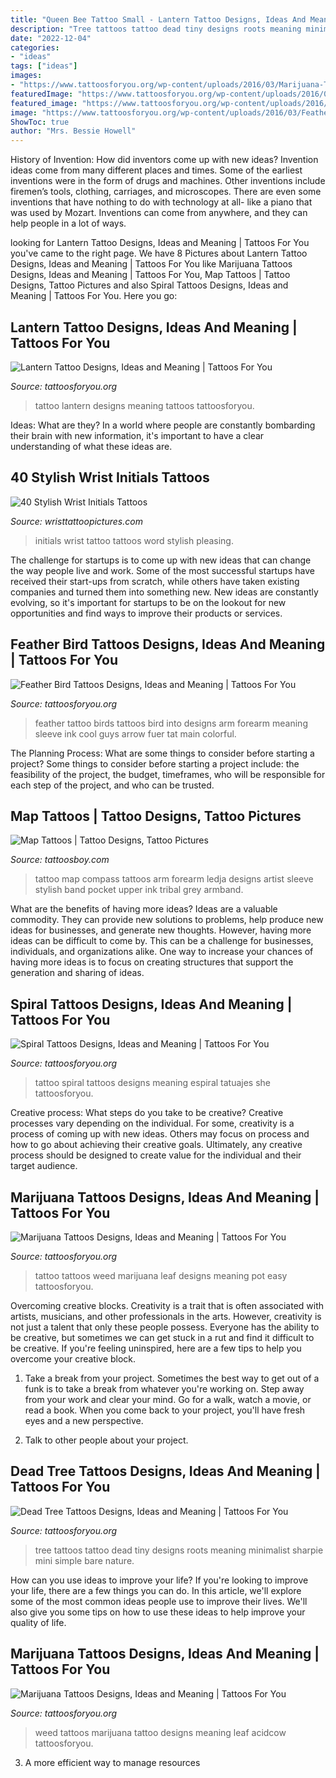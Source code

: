 ```yaml
---
title: "Queen Bee Tattoo Small - Lantern Tattoo Designs, Ideas And Meaning"
description: "Tree tattoos tattoo dead tiny designs roots meaning minimalist sharpie mini simple bare nature"
date: "2022-12-04"
categories:
- "ideas"
tags: ["ideas"]
images:
- "https://www.tattoosforyou.org/wp-content/uploads/2016/03/Marijuana-Tattoos.jpg"
featuredImage: "https://www.tattoosforyou.org/wp-content/uploads/2016/03/Marijuana-Tattoo-Ideas.jpg"
featured_image: "https://www.tattoosforyou.org/wp-content/uploads/2016/03/Feather-Bird-Tattoos.jpg"
image: "https://www.tattoosforyou.org/wp-content/uploads/2016/03/Feather-Bird-Tattoos.jpg"
ShowToc: true
author: "Mrs. Bessie Howell"
---
```



History of Invention: How did inventors come up with new ideas?
Invention ideas come from many different places and times. Some of the earliest inventions were in the form of drugs and machines. Other inventions include firemen’s tools, clothing, carriages, and microscopes. There are even some inventions that have nothing to do with technology at all- like a piano that was used by Mozart. Inventions can come from anywhere, and they can help people in a lot of ways.

	

		
looking for Lantern Tattoo Designs, Ideas and Meaning | Tattoos For You you've came to the right page. We have 8 Pictures about Lantern Tattoo Designs, Ideas and Meaning | Tattoos For You like Marijuana Tattoos Designs, Ideas and Meaning | Tattoos For You, Map Tattoos | Tattoo Designs, Tattoo Pictures and also Spiral Tattoos Designs, Ideas and Meaning | Tattoos For You. Here you go:
		
    
## Lantern Tattoo Designs, Ideas And Meaning | Tattoos For You

<img loading=lazy src="https://www.tattoosforyou.org/wp-content/uploads/2017/08/Small-Lantern-Tattoo.jpg" onerror="this.onerror=null;this.src='https://tse1.mm.bing.net/th?id=OIP.MCyXxtsAeURQbN61lCizHwHaJ6&amp;pid=15.1';" alt="Lantern Tattoo Designs, Ideas and Meaning | Tattoos For You">

_Source: tattoosforyou.org_

>tattoo lantern designs meaning tattoos tattoosforyou. 

	

Ideas: What are they?
In a world where people are constantly bombarding their brain with new information, it's important to have a clear understanding of what these ideas are.

    
## 40 Stylish Wrist Initials Tattoos

<img loading=lazy src="http://www.wristtattoopictures.com/wp-content/uploads/2016/06/Initials-Word-Tattoo-On-Wrist-WT1062.jpg" onerror="this.onerror=null;this.src='https://tse3.mm.bing.net/th?id=OIP.XRzH3l0fTK1nRTPEmc6XEwHaJ4&amp;pid=15.1';" alt="40 Stylish Wrist Initials Tattoos">

_Source: wristtattoopictures.com_

>initials wrist tattoo tattoos word stylish pleasing. 

	

The challenge for startups is to come up with new ideas that can change the way people live and work. Some of the most successful startups have received their start-ups from scratch, while others have taken existing companies and turned them into something new. New ideas are constantly evolving, so it's important for startups to be on the lookout for new opportunities and find ways to improve their products or services.

    
## Feather Bird Tattoos Designs, Ideas And Meaning | Tattoos For You

<img loading=lazy src="https://www.tattoosforyou.org/wp-content/uploads/2016/03/Feather-Bird-Tattoos.jpg" onerror="this.onerror=null;this.src='https://tse2.mm.bing.net/th?id=OIP.9t1nRLuLAiH26B605JFEywHaJ4&amp;pid=15.1';" alt="Feather Bird Tattoos Designs, Ideas and Meaning | Tattoos For You">

_Source: tattoosforyou.org_

>feather tattoo birds tattoos bird into designs arm forearm meaning sleeve ink cool guys arrow fuer tat main colorful. 

	

The Planning Process: What are some things to consider before starting a project?
Some things to consider before starting a project include: the feasibility of the project, the budget, timeframes, who will be responsible for each step of the project, and who can be trusted.

    
## Map Tattoos | Tattoo Designs, Tattoo Pictures

<img loading=lazy src="http://www.tattoosboy.com/wp-content/uploads/2016/04/Stylish-Compass-And-Map-Tattoo-TB1120.jpg" onerror="this.onerror=null;this.src='https://tse3.mm.bing.net/th?id=OIP.l3_x6wk-oTBADHoIkrXbLwHaEK&amp;pid=15.1';" alt="Map Tattoos | Tattoo Designs, Tattoo Pictures">

_Source: tattoosboy.com_

>tattoo map compass tattoos arm forearm ledja designs artist sleeve stylish band pocket upper ink tribal grey armband. 

	

What are the benefits of having more ideas?
Ideas are a valuable commodity. They can provide new solutions to problems, help produce new ideas for businesses, and generate new thoughts. However, having more ideas can be difficult to come by. This can be a challenge for businesses, individuals, and organizations alike. One way to increase your chances of having more ideas is to focus on creating structures that support the generation and sharing of ideas.

    
## Spiral Tattoos Designs, Ideas And Meaning | Tattoos For You

<img loading=lazy src="https://www.tattoosforyou.org/wp-content/uploads/2016/02/Spiral-Tattoo-Pictures.jpg" onerror="this.onerror=null;this.src='https://tse3.mm.bing.net/th?id=OIP.J3uJUX5S_Spk045jIn3qNgHaLG&amp;pid=15.1';" alt="Spiral Tattoos Designs, Ideas and Meaning | Tattoos For You">

_Source: tattoosforyou.org_

>tattoo spiral tattoos designs meaning espiral tatuajes she tattoosforyou. 

	

Creative process: What steps do you take to be creative?
Creative processes vary depending on the individual. For some, creativity is a process of coming up with new ideas. Others may focus on process and how to go about achieving their creative goals. Ultimately, any creative process should be designed to create value for the individual and their target audience.

    
## Marijuana Tattoos Designs, Ideas And Meaning | Tattoos For You

<img loading=lazy src="https://www.tattoosforyou.org/wp-content/uploads/2016/03/Marijuana-Tattoo-Ideas.jpg" onerror="this.onerror=null;this.src='https://tse3.mm.bing.net/th?id=OIP.blej3LYoVCJlUO8NvKImxQHaLF&amp;pid=15.1';" alt="Marijuana Tattoos Designs, Ideas and Meaning | Tattoos For You">

_Source: tattoosforyou.org_

>tattoo tattoos weed marijuana leaf designs meaning pot easy tattoosforyou. 

	

Overcoming creative blocks.
Creativity is a trait that is often associated with artists, musicians, and other professionals in the arts. However, creativity is not just a talent that only these people possess. Everyone has the ability to be creative, but sometimes we can get stuck in a rut and find it difficult to be creative. If you're feeling uninspired, here are a few tips to help you overcome your creative block.
1. Take a break from your project. Sometimes the best way to get out of a funk is to take a break from whatever you're working on. Step away from your work and clear your mind. Go for a walk, watch a movie, or read a book. When you come back to your project, you'll have fresh eyes and a new perspective.

2. Talk to other people about your project.

    
## Dead Tree Tattoos Designs, Ideas And Meaning | Tattoos For You

<img loading=lazy src="https://www.tattoosforyou.org/wp-content/uploads/2016/03/Small-Dead-Tree-Tattoo-225x300.jpg" onerror="this.onerror=null;this.src='https://tse2.mm.bing.net/th?id=OIP.CpsPza2rJ-k7grKV8kTMiAAAAA&amp;pid=15.1';" alt="Dead Tree Tattoos Designs, Ideas and Meaning | Tattoos For You">

_Source: tattoosforyou.org_

>tree tattoos tattoo dead tiny designs roots meaning minimalist sharpie mini simple bare nature. 

	

How can you use ideas to improve your life?
If you're looking to improve your life, there are a few things you can do. In this article, we'll explore some of the most common ideas people use to improve their lives. We'll also give you some tips on how to use these ideas to help improve your quality of life.

    
## Marijuana Tattoos Designs, Ideas And Meaning | Tattoos For You

<img loading=lazy src="https://www.tattoosforyou.org/wp-content/uploads/2016/03/Marijuana-Tattoos.jpg" onerror="this.onerror=null;this.src='https://tse3.mm.bing.net/th?id=OIP.U7ahNQUwNNNq9dfdEzvvpwHaJ6&amp;pid=15.1';" alt="Marijuana Tattoos Designs, Ideas and Meaning | Tattoos For You">

_Source: tattoosforyou.org_

>weed tattoos marijuana tattoo designs meaning leaf acidcow tattoosforyou. 

	

3. A more efficient way to manage resources

